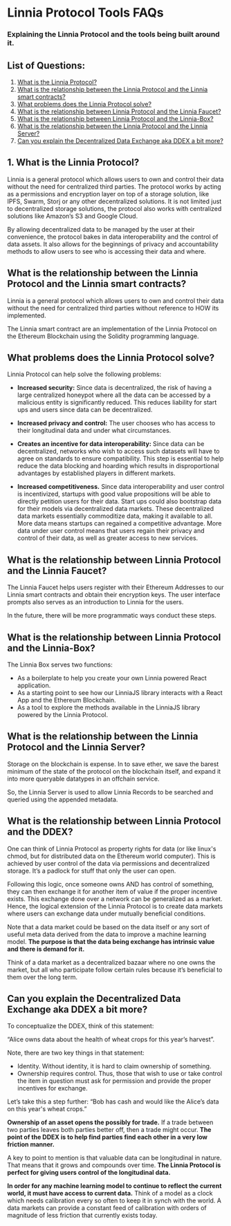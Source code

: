 # Linnia Protocol Tools FAQs

### Explaining the Linnia Protocol and the tools being built around it.

## List of Questions:
1. [What is the Linnia Protocol?](#1-what-is-the-linnia-protocol)
2. [What is the relationship between the Linnia Protocol and the Linnia smart contracts?](#what-is-the-relationship-between-the-linnia-protocol-and-the-linnia-smart-contracts)
3. [What problems does the Linnia Protocol solve?](#what-problems-does-the-linnia-protocol-solve)
4. [What is the relationship between Linnia Protocol and the Linnia Faucet?](#what-is-the-relationship-between-linnia-protocol-and-the-linnia-faucet)
5. [What is the relationship between Linnia Protocol and the Linnia-Box?](#what-is-the-relationship-between-linnia-protocol-and-the-linnia-box)
6. [What is the relationship between the Linnia Protocol and the Linnia Server?](#what-is-the-relationship-between-the-linnia-protocol-and-the-linnia-server)
7. [Can you explain the Decentralized Data Exchange aka DDEX a bit more?](#can-you-explain-the-decentralized-data-exchange-aka-ddex-a-bit-more)


## 1. What is the Linnia Protocol?
Linnia is a general protocol which allows users to own and control their data without the need for centralized third parties. The protocol works by acting as a permissions and encryption layer on top of a storage solution, like IPFS, Swarm, Storj or any other decentralized solutions. It is not limited just to decentralized storage solutions, the protocol also works with centralized solutions like Amazon’s S3 and Google Cloud.

By allowing decentralized data to be managed by the user at their convenience, the protocol bakes in data interoperability and the control of data assets. It also allows for the beginnings of privacy and accountability methods to allow users to see who is accessing their data and where.


## What is the relationship between the Linnia Protocol and the Linnia smart contracts?
Linnia is a general protocol which allows users to own and control their data without the need for centralized third parties without reference to HOW its implemented.

The Linnia smart contract are an implementation of the Linnia Protocol on the Ethereum Blockchain using the Solidity programming language.


## What problems does the Linnia Protocol solve?
Linnia Protocol can help solve the following problems:

- **Increased security:** Since data is decentralized, the risk of having a large centralized honeypot where all the data can be accessed by a malicious entity is significantly reduced. This reduces liability for start ups and users since data can be decentralized.

- **Increased privacy and control:** The user chooses who has access to their longitudinal data and under what circumstances.

- **Creates an incentive for data interoperability:** Since data can be decentralized, networks who wish to access such datasets will have to agree on standards to ensure compatibility. This step is essential to help reduce the data blocking and hoarding which results in disproportional advantages by established players in different markets.

- **Increased competitiveness.** Since data interoperability and user control is incentivized, startups with good value propositions will be able to directly petition users for their data. Start ups could also bootstrap data for their models via decentralized data markets. These decentralized data markets essentially commoditize data, making it available to all. More data means startups can regained a competitive advantage. More data under user control means that users regain their privacy and control of their data, as well as greater access to new services.


## What is the relationship between Linnia Protocol and the Linnia Faucet?
The Linnia Faucet helps users register with their Ethereum Addresses to our Linnia smart contracts and obtain their encryption keys. The user interface prompts also serves as an introduction to Linnia for the users.

In the future, there will be more programmatic ways conduct these steps.


## What is the relationship between Linnia Protocol and the Linnia-Box?
The Linnia Box serves two functions:
- As a boilerplate to help you create your own Linnia powered React application.
- As a starting point to see how our LinniaJS library interacts with a React App and the Ethereum Blockchain.
- As a tool to explore the methods available in the LinniaJS library powered by the Linnia Protocol.


## What is the relationship between the Linnia Protocol and the Linnia Server?
Storage on the blockchain is expense. In to save ether, we save the barest minimum of the state of the protocol on the blockchain itself, and expand it into more queryable datatypes in an offchain service.

So, the Linnia Server is used to allow Linnia Records to be searched and queried using the appended metadata.


## What is the relationship between Linnia Protocol and the DDEX?
One can think of Linnia Protocol as property rights for data (or like linux's chmod, but for distributed data on the Ethereum world computer). This is achieved by user control of the data via permissions and decentralized storage. It’s a padlock for stuff that only the user can open.

Following this logic, once someone owns AND has control of something, they can then exchange it for another item of value if the proper incentive exists. This exchange done over a network can be generalized as a market. Hence, the logical extension of the Linnia Protocol is to create data markets where users can exchange data under mutually beneficial conditions.

Note that a data market could be based on the data itself or any sort of useful meta data derived from the data to improve a machine learning model. **The purpose is that the data being exchange has intrinsic value and there is demand for it.**

Think of a data market as a decentralized bazaar where no one owns the market, but all who participate follow certain rules because it’s beneficial to them over the long term.


## Can you explain the Decentralized Data Exchange aka DDEX a bit more?
To conceptualize the DDEX, think of this statement:

“Alice owns data about the health of wheat crops for this year’s harvest”.

Note, there are two key things in that statement:

- Identity. Without identity, it is hard to claim ownership of something.
- Ownership requires control. Thus, those that wish to use or take control the item in question must ask for permission and provide the proper incentives for exchange.

Let’s take this a step further:
“Bob has cash and would like the Alice’s data on this year's wheat crops.”

**Ownership of an asset opens the possibly for trade.**
If a trade between two parties leaves both parties better off, then a trade might occur. **The point of the DDEX is to help find parties find each other in a very low friction manner.**

A key to point to mention is that valuable data can be longitudinal in nature. That means that it grows and compounds over time. **The Linnia Protocol is perfect for giving users control of the longitudinal data.**

**In order for any machine learning model to continue to reflect the current world, it must have access to current data.** Think of a model as a clock which needs calibration every so often to keep it in synch with the world. A data markets can provide a constant feed of calibration with orders of magnitude of less friction that currently exists today.

